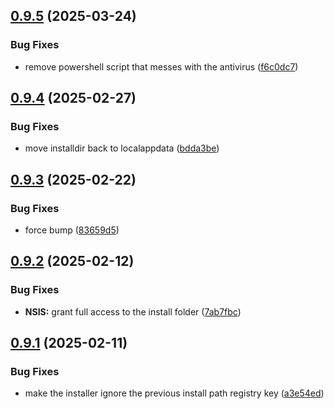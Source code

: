## [0.9.5](https://github.com/Torwent/wasp-setup/compare/v0.9.4...v0.9.5) (2025-03-24)


### Bug Fixes

* remove powershell script that messes with the antivirus ([f6c0dc7](https://github.com/Torwent/wasp-setup/commit/f6c0dc714f6515134ff5eb92305698dd20a60e7b))



## [0.9.4](https://github.com/Torwent/wasp-setup/compare/v0.9.3...v0.9.4) (2025-02-27)


### Bug Fixes

* move installdir back to localappdata ([bdda3be](https://github.com/Torwent/wasp-setup/commit/bdda3be9561802c2b17f62db599e60ffd31370f3))



## [0.9.3](https://github.com/Torwent/wasp-setup/compare/v0.9.2...v0.9.3) (2025-02-22)


### Bug Fixes

* force bump ([83659d5](https://github.com/Torwent/wasp-setup/commit/83659d591c5ca2a5a6fc11c6b018c99abb3a7dfe))



## [0.9.2](https://github.com/Torwent/wasp-setup/compare/v0.9.1...v0.9.2) (2025-02-12)


### Bug Fixes

* **NSIS:** grant full access to the install folder ([7ab7fbc](https://github.com/Torwent/wasp-setup/commit/7ab7fbc904f8108c78d369bac76577a67f1ff75d))



## [0.9.1](https://github.com/Torwent/wasp-setup/compare/v0.9.0...v0.9.1) (2025-02-11)


### Bug Fixes

* make the installer ignore the previous install path registry key ([a3e54ed](https://github.com/Torwent/wasp-setup/commit/a3e54ed6d0fd1d8900c10e9e499496a765248ca4))



